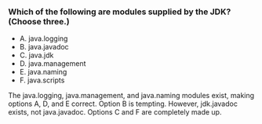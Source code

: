 ### Which of the following are modules supplied by the JDK? (Choose three.)
*  A. java.logging
*  B. java.javadoc
*  C. java.jdk
*  D. java.management
*  E. java.naming
*  F. java.scripts

The java.logging, java.management, and java.naming modules exist, making options A, D, and E correct.
Option B is tempting. However, jdk.javadoc exists, not java.javadoc. Options C and F are completely made up.